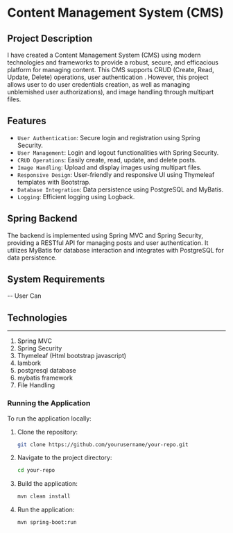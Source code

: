 # Content Management System (CMS)

## Project Description
I have created a Content Management System (CMS) using modern technologies and frameworks to provide a robust, secure, and efficacious platform for managing content. This CMS supports CRUD (Create, Read, Update, Delete) operations, user authentication . However, this project allows user to do user credentials creation, as well as managing unblemished user authorizations), and image handling through multipart files.

## Features
- ``User Authentication``: Secure login and registration using Spring Security.
- ``User Management``: Login and logout functionalities with Spring Security.
- ``CRUD Operations``: Easily create, read, update, and delete posts.
- ``Image Handling``: Upload and display images using multipart files.
- ``Responsive Design``: User-friendly and responsive UI using Thymeleaf templates with Bootstrap.
- ``Database Integration``: Data persistence using PostgreSQL and MyBatis.
- ``Logging``: Efficient logging using Logback.

## Spring Backend

The backend is implemented using Spring MVC and Spring Security, providing a RESTful API for managing posts and user authentication. It utilizes MyBatis for database interaction and integrates with PostgreSQL for data persistence.

## System Requirements
-- User Can 
## Technologies
-------------------------
1. Spring MVC
2. Spring Security
3. Thymeleaf (Html bootstrap javascript)
4. lambork
5. postgresql database
6. mybatis framework
7. File Handling
 
### Running the Application

To run the application locally:

1. Clone the repository:
    ```bash
    git clone https://github.com/yourusername/your-repo.git
    ```
2. Navigate to the project directory:
    ```bash
    cd your-repo
    ```
3. Build the application:
    ```bash
    mvn clean install
    ```
4. Run the application:
    ```bash
    mvn spring-boot:run
    ```

